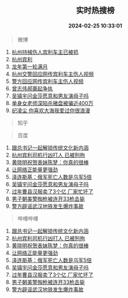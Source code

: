 <div align="center"><h2>实时热搜榜</h2><h4>2024-02-25 10:33:01</h4></div>

> 微博  

1. [杭州持械伤人宾利车主已被抓](https://s.weibo.com/weibo?q=%23%E6%9D%AD%E5%B7%9E%E6%8C%81%E6%A2%B0%E4%BC%A4%E4%BA%BA%E5%AE%BE%E5%88%A9%E8%BD%A6%E4%B8%BB%E5%B7%B2%E8%A2%AB%E6%8A%93%23&t=31&band_rank=1&Refer=top)<br />
2. [杭州宾利](https://s.weibo.com/weibo?q=%E6%9D%AD%E5%B7%9E%E5%AE%BE%E5%88%A9&t=31&band_rank=2&Refer=top)<br />
3. [龙年第一轮满月](https://s.weibo.com/weibo?q=%23%E9%BE%99%E5%B9%B4%E7%AC%AC%E4%B8%80%E8%BD%AE%E6%BB%A1%E6%9C%88%23&t=31&band_rank=3&Refer=top)<br />
4. [杭州交警回应网传宾利车主伤人视频](https://s.weibo.com/weibo?q=%23%E6%9D%AD%E5%B7%9E%E4%BA%A4%E8%AD%A6%E5%9B%9E%E5%BA%94%E7%BD%91%E4%BC%A0%E5%AE%BE%E5%88%A9%E8%BD%A6%E4%B8%BB%E4%BC%A4%E4%BA%BA%E8%A7%86%E9%A2%91%23&t=31&band_rank=4&Refer=top)<br />
5. [警方回应网传宾利车主伤人视频](https://s.weibo.com/weibo?q=%23%E8%AD%A6%E6%96%B9%E5%9B%9E%E5%BA%94%E7%BD%91%E4%BC%A0%E5%AE%BE%E5%88%A9%E8%BD%A6%E4%B8%BB%E4%BC%A4%E4%BA%BA%E8%A7%86%E9%A2%91%23&t=31&band_rank=5&Refer=top)<br />
6. [曾志伟郝蕾起争执](https://s.weibo.com/weibo?q=%23%E6%9B%BE%E5%BF%97%E4%BC%9F%E9%83%9D%E8%95%BE%E8%B5%B7%E4%BA%89%E6%89%A7%23&t=31&band_rank=6&Refer=top)<br />
7. [吴镇宇问金莎愿意和男友演母子吗](https://s.weibo.com/weibo?q=%23%E5%90%B4%E9%95%87%E5%AE%87%E9%97%AE%E9%87%91%E8%8E%8E%E6%84%BF%E6%84%8F%E5%92%8C%E7%94%B7%E5%8F%8B%E6%BC%94%E6%AF%8D%E5%AD%90%E5%90%97%23&t=31&band_rank=7&Refer=top)<br />
8. [单身女老师深陷杀猪盘被骗近400万](https://s.weibo.com/weibo?q=%23%E5%8D%95%E8%BA%AB%E5%A5%B3%E8%80%81%E5%B8%88%E6%B7%B1%E9%99%B7%E6%9D%80%E7%8C%AA%E7%9B%98%E8%A2%AB%E9%AA%97%E8%BF%91400%E4%B8%87%23&t=31&band_rank=8&Refer=top)<br />
9. [纪凌尘 你喜欢大海我爱过你很浪漫](https://s.weibo.com/weibo?q=%E7%BA%AA%E5%87%8C%E5%B0%98%20%E4%BD%A0%E5%96%9C%E6%AC%A2%E5%A4%A7%E6%B5%B7%E6%88%91%E7%88%B1%E8%BF%87%E4%BD%A0%E5%BE%88%E6%B5%AA%E6%BC%AB&t=31&band_rank=9&Refer=top)<br />

> 知乎  


> 百度  

1. [跟总书记一起解锁传统文化新内涵](https://www.baidu.com/s?wd=%E8%B7%9F%E6%80%BB%E4%B9%A6%E8%AE%B0%E4%B8%80%E8%B5%B7%E8%A7%A3%E9%94%81%E4%BC%A0%E7%BB%9F%E6%96%87%E5%8C%96%E6%96%B0%E5%86%85%E6%B6%B5&sa=fyb_news&rsv_dl=fyb_news)<br />
2. [杭州宾利司机行凶打人 已被刑拘](https://www.baidu.com/s?wd=%E6%9D%AD%E5%B7%9E%E5%AE%BE%E5%88%A9%E5%8F%B8%E6%9C%BA%E8%A1%8C%E5%87%B6%E6%89%93%E4%BA%BA+%E5%B7%B2%E8%A2%AB%E5%88%91%E6%8B%98&sa=fyb_news&rsv_dl=fyb_news)<br />
3. [黄晓明祝贺表妹陈梦：你真的很棒](https://www.baidu.com/s?wd=%E9%BB%84%E6%99%93%E6%98%8E%E7%A5%9D%E8%B4%BA%E8%A1%A8%E5%A6%B9%E9%99%88%E6%A2%A6%EF%BC%9A%E4%BD%A0%E7%9C%9F%E7%9A%84%E5%BE%88%E6%A3%92&sa=fyb_news&rsv_dl=fyb_news)<br />
4. [让网络正能量更强劲](https://www.baidu.com/s?wd=%E8%AE%A9%E7%BD%91%E7%BB%9C%E6%AD%A3%E8%83%BD%E9%87%8F%E6%9B%B4%E5%BC%BA%E5%8A%B2&sa=fyb_news&rsv_dl=fyb_news)<br />
5. [泽连斯基：俄军死亡人数是乌军5倍](https://www.baidu.com/s?wd=%E6%B3%BD%E8%BF%9E%E6%96%AF%E5%9F%BA%EF%BC%9A%E4%BF%84%E5%86%9B%E6%AD%BB%E4%BA%A1%E4%BA%BA%E6%95%B0%E6%98%AF%E4%B9%8C%E5%86%9B5%E5%80%8D&sa=fyb_news&rsv_dl=fyb_news)<br />
6. [吴镇宇问金莎愿意和男友演母子吗](https://www.baidu.com/s?wd=%E5%90%B4%E9%95%87%E5%AE%87%E9%97%AE%E9%87%91%E8%8E%8E%E6%84%BF%E6%84%8F%E5%92%8C%E7%94%B7%E5%8F%8B%E6%BC%94%E6%AF%8D%E5%AD%90%E5%90%97&sa=fyb_news&rsv_dl=fyb_news)<br />
7. [过年曹县汉服卖了3个亿 厂家忙坏了](https://www.baidu.com/s?wd=%E8%BF%87%E5%B9%B4%E6%9B%B9%E5%8E%BF%E6%B1%89%E6%9C%8D%E5%8D%96%E4%BA%863%E4%B8%AA%E4%BA%BF+%E5%8E%82%E5%AE%B6%E5%BF%99%E5%9D%8F%E4%BA%86&sa=fyb_news&rsv_dl=fyb_news)<br />
8. [男子朝美警掏枪被连开33枪击毙](https://www.baidu.com/s?wd=%E7%94%B7%E5%AD%90%E6%9C%9D%E7%BE%8E%E8%AD%A6%E6%8E%8F%E6%9E%AA%E8%A2%AB%E8%BF%9E%E5%BC%8033%E6%9E%AA%E5%87%BB%E6%AF%99&sa=fyb_news&rsv_dl=fyb_news)<br />
9. [警方辟谣武汉地铁发生爆炸事故](https://www.baidu.com/s?wd=%E8%AD%A6%E6%96%B9%E8%BE%9F%E8%B0%A3%E6%AD%A6%E6%B1%89%E5%9C%B0%E9%93%81%E5%8F%91%E7%94%9F%E7%88%86%E7%82%B8%E4%BA%8B%E6%95%85&sa=fyb_news&rsv_dl=fyb_news)<br />

> 哔哩哔哩  

1. [跟总书记一起解锁传统文化新内涵](https://www.baidu.com/s?wd=%E8%B7%9F%E6%80%BB%E4%B9%A6%E8%AE%B0%E4%B8%80%E8%B5%B7%E8%A7%A3%E9%94%81%E4%BC%A0%E7%BB%9F%E6%96%87%E5%8C%96%E6%96%B0%E5%86%85%E6%B6%B5&sa=fyb_news&rsv_dl=fyb_news)<br />
2. [杭州宾利司机行凶打人 已被刑拘](https://www.baidu.com/s?wd=%E6%9D%AD%E5%B7%9E%E5%AE%BE%E5%88%A9%E5%8F%B8%E6%9C%BA%E8%A1%8C%E5%87%B6%E6%89%93%E4%BA%BA+%E5%B7%B2%E8%A2%AB%E5%88%91%E6%8B%98&sa=fyb_news&rsv_dl=fyb_news)<br />
3. [黄晓明祝贺表妹陈梦：你真的很棒](https://www.baidu.com/s?wd=%E9%BB%84%E6%99%93%E6%98%8E%E7%A5%9D%E8%B4%BA%E8%A1%A8%E5%A6%B9%E9%99%88%E6%A2%A6%EF%BC%9A%E4%BD%A0%E7%9C%9F%E7%9A%84%E5%BE%88%E6%A3%92&sa=fyb_news&rsv_dl=fyb_news)<br />
4. [让网络正能量更强劲](https://www.baidu.com/s?wd=%E8%AE%A9%E7%BD%91%E7%BB%9C%E6%AD%A3%E8%83%BD%E9%87%8F%E6%9B%B4%E5%BC%BA%E5%8A%B2&sa=fyb_news&rsv_dl=fyb_news)<br />
5. [泽连斯基：俄军死亡人数是乌军5倍](https://www.baidu.com/s?wd=%E6%B3%BD%E8%BF%9E%E6%96%AF%E5%9F%BA%EF%BC%9A%E4%BF%84%E5%86%9B%E6%AD%BB%E4%BA%A1%E4%BA%BA%E6%95%B0%E6%98%AF%E4%B9%8C%E5%86%9B5%E5%80%8D&sa=fyb_news&rsv_dl=fyb_news)<br />
6. [吴镇宇问金莎愿意和男友演母子吗](https://www.baidu.com/s?wd=%E5%90%B4%E9%95%87%E5%AE%87%E9%97%AE%E9%87%91%E8%8E%8E%E6%84%BF%E6%84%8F%E5%92%8C%E7%94%B7%E5%8F%8B%E6%BC%94%E6%AF%8D%E5%AD%90%E5%90%97&sa=fyb_news&rsv_dl=fyb_news)<br />
7. [过年曹县汉服卖了3个亿 厂家忙坏了](https://www.baidu.com/s?wd=%E8%BF%87%E5%B9%B4%E6%9B%B9%E5%8E%BF%E6%B1%89%E6%9C%8D%E5%8D%96%E4%BA%863%E4%B8%AA%E4%BA%BF+%E5%8E%82%E5%AE%B6%E5%BF%99%E5%9D%8F%E4%BA%86&sa=fyb_news&rsv_dl=fyb_news)<br />
8. [男子朝美警掏枪被连开33枪击毙](https://www.baidu.com/s?wd=%E7%94%B7%E5%AD%90%E6%9C%9D%E7%BE%8E%E8%AD%A6%E6%8E%8F%E6%9E%AA%E8%A2%AB%E8%BF%9E%E5%BC%8033%E6%9E%AA%E5%87%BB%E6%AF%99&sa=fyb_news&rsv_dl=fyb_news)<br />
9. [警方辟谣武汉地铁发生爆炸事故](https://www.baidu.com/s?wd=%E8%AD%A6%E6%96%B9%E8%BE%9F%E8%B0%A3%E6%AD%A6%E6%B1%89%E5%9C%B0%E9%93%81%E5%8F%91%E7%94%9F%E7%88%86%E7%82%B8%E4%BA%8B%E6%95%85&sa=fyb_news&rsv_dl=fyb_news)<br />
